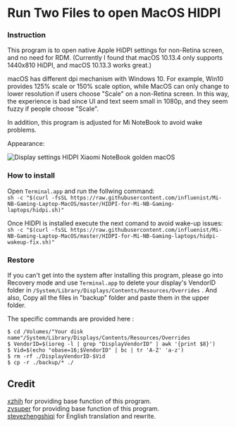 # Run Two Files to open MacOS HIDPI

### Instruction

This program is to open native Apple HiDPI settings for non-Retina screen, and no need for RDM. (Currently I found that macOS 10.13.4 only supports 1440x810 HiDPI, and macOS 10.13.3 works great.)

macOS has different dpi mechanism with Windows 10. For example, Win10 provides 125% scale or 150% scale option, while MacOS can only change to lower resolution if users choose "Scale" on a non-Retina screen. In this way, the experience is bad since UI and text seem small in 1080p, and they seem fuzzy if people choose "Scale".

In addition, this program is adjusted for Mi NoteBook to avoid wake problems.

Appearance:

![Display settings HIDPI Xiaomi NoteBook golden macOS](https://github.com/influenist/Mi-NB-Gaming-Laptop-MacOS/raw/master/HIDPI-for-Mi-NB-Gaming-laptops/hidpi-settings-screen.png)

### How to install

Open `Terminal.app` and run the follwing command:<br>
`sh -c "$(curl -fsSL https://raw.githubusercontent.com/influenist/Mi-NB-Gaming-Laptop-MacOS/master/HIDPI-for-Mi-NB-Gaming-laptops/hidpi.sh)"`

Once HIDPI is installed execute the next comand to avoid wake-up issues:<br>
`sh -c "$(curl -fsSL https://raw.githubusercontent.com/influenist/Mi-NB-Gaming-Laptop-MacOS/master/HIDPI-for-Mi-NB-Gaming-laptops/hidpi-wakeup-fix.sh)"`

### Restore

If you can't get into the system after installing this program, please go into Recovery mode and use `Terminal.app` to delete your display's VendorID folder in  `/System/Library/Displays/Contents/Resources/Overrides` . And also, Copy all the files in "backup" folder and paste them in the upper folder.

The specific commands are provided here :
```
$ cd /Volumes/"Your disk name"/System/Library/Displays/Contents/Resources/Overrides
$ VendorID=$(ioreg -l | grep "DisplayVendorID" | awk '{print $8}')
$ Vid=$(echo "obase=16;$VendorID" | bc | tr 'A-Z' 'a-z')
$ rm -rf ./DisplayVendorID-$Vid
$ cp -r ./backup/* ./
```

## Credit
[xzhih](https://github.com/xzhih) for providing base function of this program.<br>
[zysuper](https://github.com/zysuper) for providing base function of this program.<br>
[stevezhengshiqi](https://github.com/stevezhengshiqi) for English translation and rewrite.
